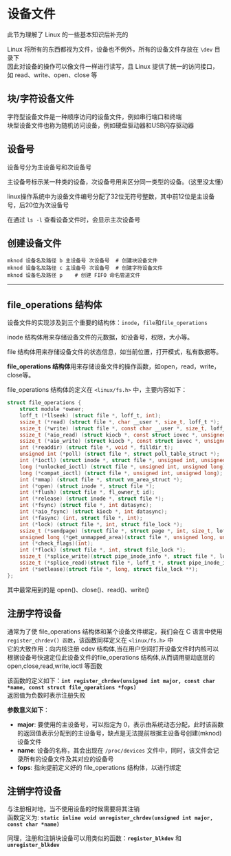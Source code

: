 # 设备文件

此节为理解了 Linux 的一些基本知识后补充的  

Linux 将所有的东西都视为文件，设备也不例外，所有的设备文件存放在 `\dev` 目录下  
因此对设备的操作可以像文件一样进行读写，且 Linux 提供了统一的访问接口，如 read、write、open、close 等  

## 块/字符设备文件
字符型设备文件是一种顺序访问的设备文件，例如串行端口和终端  
块型设备文件也称为随机访问设备，例如硬盘驱动器和USB闪存驱动器  

## 设备号
设备号分为主设备号和次设备号  

主设备号标示某一种类的设备，次设备号用来区分同一类型的设备。（这里没太懂）  

linux操作系统中为设备文件编号分配了32位无符号整数，其中前12位是主设备号，后20位为次设备号  

在通过 `ls -l` 查看设备文件时，会显示主次设备号  

## 创建设备文件
``` Shell
mknod 设备名及路径 b 主设备号 次设备号  # 创建块设备文件
mknod 设备名及路径 c 主设备号 次设备号  # 创建字符设备文件
mknod 设备名及路径 p    # 创建 FIFO 命名管道文件
```

-----------------
## file_operations 结构体
设备文件的实现涉及到三个重要的结构体：`inode`，`file`和`file_operations`  

inode 结构体用来存储设备文件的元数据，如设备号，权限，大小等。  

file 结构体用来存储设备文件的状态信息，如当前位置，打开模式，私有数据等。  

**file_operations 结构体**用来存储设备文件的操作函数，如open，read，write，close等。  

file_operations 结构体的定义在 `<linux/fs.h>` 中，主要内容如下：  
``` C
struct file_operations {
	struct module *owner;
	loff_t (*llseek) (struct file *, loff_t, int);
	ssize_t (*read) (struct file *, char __user *, size_t, loff_t *);
	ssize_t (*write) (struct file *, const char __user *, size_t, loff_t *);
	ssize_t (*aio_read) (struct kiocb *, const struct iovec *, unsigned long, loff_t);
	ssize_t (*aio_write) (struct kiocb *, const struct iovec *, unsigned long, loff_t);
	int (*readdir) (struct file *, void *, filldir_t);
	unsigned int (*poll) (struct file *, struct poll_table_struct *);
	int (*ioctl) (struct inode *, struct file *, unsigned int, unsigned long);
	long (*unlocked_ioctl) (struct file *, unsigned int, unsigned long);
	long (*compat_ioctl) (struct file *, unsigned int, unsigned long);
	int (*mmap) (struct file *, struct vm_area_struct *);
	int (*open) (struct inode *, struct file *);
	int (*flush) (struct file *, fl_owner_t id);
	int (*release) (struct inode *, struct file *);
	int (*fsync) (struct file *, int datasync);
	int (*aio_fsync) (struct kiocb *, int datasync);
	int (*fasync) (int, struct file *, int);
	int (*lock) (struct file *, int, struct file_lock *);
	ssize_t (*sendpage) (struct file *, struct page *, int, size_t, loff_t *, int);
	unsigned long (*get_unmapped_area)(struct file *, unsigned long, unsigned long, unsigned long, unsigned long);
	int (*check_flags)(int);
	int (*flock) (struct file *, int, struct file_lock *);
	ssize_t (*splice_write)(struct pipe_inode_info *, struct file *, loff_t *, size_t, unsigned int);
	ssize_t (*splice_read)(struct file *, loff_t *, struct pipe_inode_info *, size_t, unsigned int);
	int (*setlease)(struct file *, long, struct file_lock **);
};
```

其中最常用到的是 open()、close()、read()、write()  


## 注册字符设备
通常为了使 file_operations 结构体和某个设备文件绑定，我们会在 C 语言中使用 `register_chrdev() 函数`，该函数同样定义在 `<linux/fs.h>` 中  
它的大致作用：向内核注册 cdev 结构体,当在用户空间打开设备文件时内核可以根据设备号快速定位此设备文件的file_operations 结构体,从而调用驱动底层的 open,close,read,write,ioctl 等函数  

该函数的定义如下：**`int register_chrdev(unsigned int major, const char *name, const struct file_operations *fops)`**  
返回值为负数时表示注册失败  

**参数意义如下**：  
* **major**: 要使用的主设备号，可以指定为 0，表示由系统动态分配，此时该函数的返回值表示分配到的主设备号，缺点是无法提前根据主设备号创建(mknod)设备文件  
* **name**: 设备的名称，其会出现在 `/proc/devices` 文件中，同时，该文件会记录所有的设备文件及其对应的设备号  
* **fops**: 指向提前定义好的 file_operations 结构体，以进行绑定  


## 注销字符设备
与注册相对地，当不使用设备的时候需要将其注销  
函数定义为: **`static inline void unregister_chrdev(unsigned int major, const char *name)`**  



同理，注册和注销块设备可以用类似的函数：**`register_blkdev`** 和 **`unregister_blkdev`**  